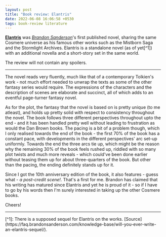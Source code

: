 ```yaml
---
layout: post
title: "Book review: Elantris"
date: 2022-06-08 16:06:58 +0530
tags: book-review literature
---
```


[**Elantris**](https://www.goodreads.com/book/show/68427.Elantris) was [*Brandon Sanderson*](https://www.google.com/url?sa=t&rct=j&q=&esrc=s&source=web&cd=&cad=rja&uact=8&ved=2ahUKEwi_4M641p34AhVijdgFHVQbBQ4QFnoECAoQAQ&url=https%3A%2F%2Fwww.brandonsanderson.com%2F&usg=AOvVaw3JO56T_-HsyxJJlHACBrOS)'s first published novel, sharing the same Cosmere universe as his famous other works such as the Mistborn Saga and the Stormlight Archives. Elantris is a standalone novel (as of yet[^1]) with an additional novella and a short-story set in the same world.

The review will not contain any spoilers.

------
The novel reads very fluently, much like that of a contemporary Tolkien's work - not much effort needed to unwrap the texts as some of the other fantasy series would require. The expressions of the characters and the description of scenes are elaborate and succinct, all of which adds to an eventful page-turner fantasy novel.

As for the plot, the fantasy that the novel is based on is pretty unique (to me atleast), and holds up pretty solid with respect to consistency throughout the novel. The book follows three different perspectives throughout upto the end - and it has been handled pretty well without leading to frustration as would the Dan Brown books. The pacing is a bit of a problem though, which I only realised towards the end of the book - the first 70% of the book has a constant pace, with developments in the different perspectives' arc set-up uniformly. Towards the end the three arcs tie up, which might be the reason why the remaining 30% of the book feels rushed up, riddled with so many plot twists and much more reveals - which could've been done earlier without teasing them up for about three-quarters of the book. But other than the pacing, the ending definitely stands up for it.

Since I got the 10th anniversary edition of the book, it also features - guess what - *a post-credit scene!*. That's a first for me. Brandon has claimed that his writing has matured since Elantris and yet he is proud of it - so if I have to go by his words then I'm surely interested in taking up the other Cosmere books.

Cheers!

<hr class="footnote">
[^1]: There is a supposed sequel for Elantris on the works. [Source](https://faq.brandonsanderson.com/knowledge-base/will-you-ever-write-an-elantris-sequel/).